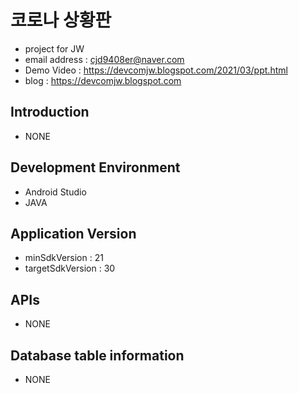 # 코로나 상황판
- project for JW <br />
- email address : cjd9408er@naver.com <br />
- Demo Video : https://devcomjw.blogspot.com/2021/03/ppt.html <br />
- blog : https://devcomjw.blogspot.com <br />

## Introduction
- NONE

## Development Environment
- Android Studio 
- JAVA

## Application Version
- minSdkVersion : 21
- targetSdkVersion : 30


## APIs
- NONE

## Database table information
- NONE
